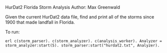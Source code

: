 HurDat2 Florida Storm Analysis
Author: Max Greenwald

Given the current HurDat2 data file, find and print all of
the storms since 1900 that made landfall in Florida.

To run:

`erl
c(storm_parser).
c(storm_analyzer).
c(analysis_worker).
Analyzer = storm_analyzer:start(5).
storm_parser:start("hurdat2.txt", Analyzer).
`
